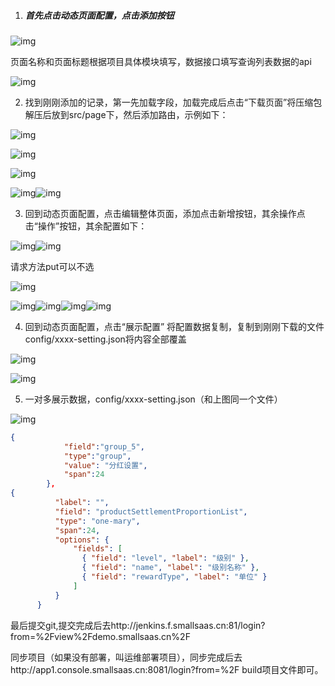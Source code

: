 1. ##### 首先点击动态页面配置，点击添加按钮

 

![img](https://gitee.com/zuo_ye/typoraimage/raw/master/image/wpsBE06.tmp.jpg) 

页面名称和页面标题根据项目具体模块填写，数据接口填写查询列表数据的api

![img](https://gitee.com/zuo_ye/typoraimage/raw/master/image/wpsBE07.tmp.jpg) 

2. 找到刚刚添加的记录，第一先加载字段，加载完成后点击“下载页面”将压缩包解压后放到src/page下，然后添加路由，示例如下：

 

![img](https://gitee.com/zuo_ye/typoraimage/raw/master/image/wpsBE08.tmp.jpg) 

![img](https://gitee.com/zuo_ye/typoraimage/raw/master/image/wpsBE09.tmp.jpg)

![img](https://gitee.com/zuo_ye/typoraimage/raw/master/image/wpsBE0A.tmp.jpg)

![img](https://gitee.com/zuo_ye/typoraimage/raw/master/image/wpsBE1A.tmp.jpg)![img](https://gitee.com/zuo_ye/typoraimage/raw/master/image/wpsBE1B.tmp.jpg) 

 

3. 回到动态页面配置，点击编辑整体页面，添加点击新增按钮，其余操作点击“操作”按钮，其余配置如下：

![img](https://gitee.com/zuo_ye/typoraimage/raw/master/image/wpsBE1C.tmp.jpg)![img](https://gitee.com/zuo_ye/typoraimage/raw/master/image/wpsBE1D.tmp.jpg) 

请求方法put可以不选

 

 

![img](https://gitee.com/zuo_ye/typoraimage/raw/master/image/wpsBE1E.tmp.jpg)

![img](https://gitee.com/zuo_ye/typoraimage/raw/master/image/wpsBE1F.tmp.jpg)![img](https://gitee.com/zuo_ye/typoraimage/raw/master/image/wpsBE20.tmp.jpg)![img](https://gitee.com/zuo_ye/typoraimage/raw/master/image/wpsBE21.tmp.jpg)![img](https://gitee.com/zuo_ye/typoraimage/raw/master/image/wpsBE22.tmp.jpg) 

 

4. 回到动态页面配置，点击“展示配置” 将配置数据复制，复制到刚刚下载的文件config/xxxx-setting.json将内容全部覆盖

![img](https://gitee.com/zuo_ye/typoraimage/raw/master/image/wpsBE23.tmp.jpg) 

![img](https://gitee.com/zuo_ye/typoraimage/raw/master/image/wpsBE24.tmp.jpg) 

5. 一对多展示数据，config/xxxx-setting.json（和上图同一个文件）

![img](https://gitee.com/zuo_ye/typoraimage/raw/master/image/wpsBE25.tmp.jpg) 

```json
{
            "field":"group_5",
            "type":"group",
            "value": "分红设置",
            "span":24
        },
{
          "label": "",
          "field": "productSettlementProportionList",
          "type": "one-mary",
          "span":24,
          "options": {
              "fields": [
                { "field": "level", "label": "级别" },
                { "field": "name", "label": "级别名称" },
                { "field": "rewardType", "label": "单位" }
              ]
          }
      }
```

 

最后提交git,提交完成后去http://jenkins.f.smallsaas.cn:81/login?from=%2Fview%2Fdemo.smallsaas.cn%2F

同步项目（如果没有部署，叫运维部署项目），同步完成后去http://app1.console.smallsaas.cn:8081/login?from=%2F build项目文件即可。